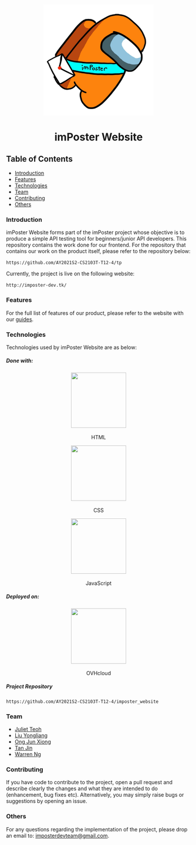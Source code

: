 <p align="center">
  <img width="300px" src="static/img/imPoster.png" />
  <h1 align="center">imPoster Website</h1>
</p>

## Table of Contents
* [Introduction](#introduction)
* [Features](#features)
* [Technologies](#technologies)
* [Team](#team)
* [Contributing](#contributing)
* [Others](#others)

### Introduction
imPoster Website forms part of the imPoster project whose objective is to produce a simple API testing tool for beginners/junior API developers. This repository contains the work done for our frontend. For the repository that contains our work on the product itself, please refer to the repository below:
```
https://github.com/AY2021S2-CS2103T-T12-4/tp
```
Currently, the project is live on the following website:
```
http://imposter-dev.tk/
```

### Features
For the full list of features of our product, please refer to the website with our [guides](https://ay2021s2-cs2103t-t12-4.github.io/tp/).

### Technologies
Technologies used by imPoster Website are as below:
##### Done with:

<p align="center">
  <img height="150" width="150" src="https://i.imgur.com/lXu9kox.png"/>
</p>
<p align="center">
HTML
</p>
<p align="center">
  <img height="150" width="150" src="https://i.imgur.com/SQKE9WW.png"/>
</p>
<p align="center">
CSS
</p>
<p align="center">
  <img height="150" width="150" src="https://i.imgur.com/1D3AoId.png"/>
</p>
<p align="center">
JavaScript
</p>

##### Deployed on:
<p align="center">
  <img height="150" width="150" src="https://res-3.cloudinary.com/crunchbase-production/image/upload/c_lpad,h_256,w_256,f_auto,q_auto:eco/ayzwkdawmlyzvuummuf4" />
</p>
<p align="center">
OVHcloud
</p>

##### Project Repository
```
https://github.com/AY2021S2-CS2103T-T12-4/imposter_website
```

### Team
* [Juliet Teoh](https://github.com/julietteoh)
* [Liu Yongliang](https://github.com/tlylt)
* [Ong Jun Xiong](https://github.com/ong6)
* [Tan Jin](https://github.com/tjtanjin)
* [Warren Ng](https://github.com/nightraven49)

### Contributing
If you have code to contribute to the project, open a pull request and describe clearly the changes and what they are intended to do (enhancement, bug fixes etc). Alternatively, you may simply raise bugs or suggestions by opening an issue.

### Others
For any questions regarding the implementation of the project, please drop an email to: imposterdevteam@gmail.com.
